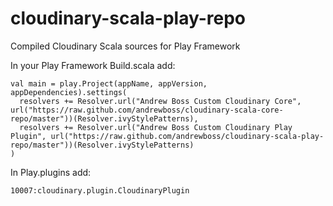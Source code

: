 cloudinary-scala-play-repo
==========================

Compiled Cloudinary Scala sources for Play Framework

In your Play Framework Build.scala add:
```
val main = play.Project(appName, appVersion, appDependencies).settings( 
  resolvers += Resolver.url("Andrew Boss Custom Cloudinary Core", url("https://raw.github.com/andrewboss/cloudinary-scala-core-repo/master"))(Resolver.ivyStylePatterns),
  resolvers += Resolver.url("Andrew Boss Custom Cloudinary Play Plugin", url("https://raw.github.com/andrewboss/cloudinary-scala-play-repo/master"))(Resolver.ivyStylePatterns) 
)
```

In Play.plugins add:
```
10007:cloudinary.plugin.CloudinaryPlugin
```
